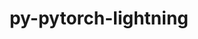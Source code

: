 ---
title: "py-pytorch-lightning"
layout: cache
categories: [package, develop-2024-03-10]
meta: {"versions": ["1.5.3", "2.0.0"], "compilers": ["apple-clang@=15.0.0", "gcc@=11.4.0"], "oss": ["ubuntu22.04", "ventura"], "platforms": ["darwin", "linux"], "targets": ["aarch64", "neoverse_v1", "neoverse_v2", "x86_64_v3"], "stacks": ["e4s", "e4s-neoverse-v2", "e4s-neoverse_v1", "ml-darwin-aarch64-mps", "ml-linux-x86_64-cpu", "ml-linux-x86_64-cuda", "ml-linux-x86_64-rocm", "root"], "num_specs": 15, "num_specs_by_stack": {"ml-darwin-aarch64-mps": 3, "root": 15, "e4s-neoverse_v1": 1, "e4s-neoverse-v2": 1, "ml-linux-x86_64-rocm": 3, "ml-linux-x86_64-cuda": 3, "e4s": 1, "ml-linux-x86_64-cpu": 3}}
spec_details: [{"hash": "yu2vxnnwv6thjgxsoy2s4f4w5tqpnamy", "compiler": "apple-clang@=15.0.0", "versions": ["1.5.3"], "os": "ventura", "platform": "darwin", "target": "aarch64", "variants": ["build_system=python_pip"], "stacks": ["ml-darwin-aarch64-mps", "root"], "size": "-", "tarball": "https://binaries.spack.io/develop-2024-03-10/build_cache/darwin-ventura-aarch64/apple-clang-15.0.0/py-pytorch-lightning-1.5.3/darwin-ventura-aarch64-apple-clang-15.0.0-py-pytorch-lightning-1.5.3-yu2vxnnwv6thjgxsoy2s4f4w5tqpnamy.spack"}, {"hash": "3doxoump7rj5vbrqoewgzb4bzv4h62xr", "compiler": "apple-clang@=15.0.0", "versions": ["2.0.0"], "os": "ventura", "platform": "darwin", "target": "aarch64", "variants": ["build_system=python_pip"], "stacks": ["ml-darwin-aarch64-mps", "root"], "size": "-", "tarball": "https://binaries.spack.io/develop-2024-03-10/build_cache/darwin-ventura-aarch64/apple-clang-15.0.0/py-pytorch-lightning-2.0.0/darwin-ventura-aarch64-apple-clang-15.0.0-py-pytorch-lightning-2.0.0-3doxoump7rj5vbrqoewgzb4bzv4h62xr.spack"}, {"hash": "p5dvftpidgkxntinymghy2nawvyuufgf", "compiler": "apple-clang@=15.0.0", "versions": ["2.0.0"], "os": "ventura", "platform": "darwin", "target": "aarch64", "variants": ["build_system=python_pip"], "stacks": ["ml-darwin-aarch64-mps", "root"], "size": "-", "tarball": "https://binaries.spack.io/develop-2024-03-10/build_cache/darwin-ventura-aarch64/apple-clang-15.0.0/py-pytorch-lightning-2.0.0/darwin-ventura-aarch64-apple-clang-15.0.0-py-pytorch-lightning-2.0.0-p5dvftpidgkxntinymghy2nawvyuufgf.spack"}, {"hash": "dnijbitxghivqf2dmgewi6j2rrznza3i", "compiler": "gcc@=11.4.0", "versions": ["1.5.3"], "os": "ubuntu22.04", "platform": "linux", "target": "neoverse_v1", "variants": ["build_system=python_pip"], "stacks": ["e4s-neoverse_v1", "root"], "size": "-", "tarball": "https://binaries.spack.io/develop-2024-03-10/build_cache/linux-ubuntu22.04-neoverse_v1/gcc-11.4.0/py-pytorch-lightning-1.5.3/linux-ubuntu22.04-neoverse_v1-gcc-11.4.0-py-pytorch-lightning-1.5.3-dnijbitxghivqf2dmgewi6j2rrznza3i.spack"}, {"hash": "6z32mzmydvmpoipnbnazpbdkclaexrj4", "compiler": "gcc@=11.4.0", "versions": ["1.5.3"], "os": "ubuntu22.04", "platform": "linux", "target": "neoverse_v2", "variants": ["build_system=python_pip"], "stacks": ["e4s-neoverse-v2", "root"], "size": "-", "tarball": "https://binaries.spack.io/develop-2024-03-10/build_cache/linux-ubuntu22.04-neoverse_v2/gcc-11.4.0/py-pytorch-lightning-1.5.3/linux-ubuntu22.04-neoverse_v2-gcc-11.4.0-py-pytorch-lightning-1.5.3-6z32mzmydvmpoipnbnazpbdkclaexrj4.spack"}, {"hash": "cxhynst3uzo6hqq5pdiegciyzgenqm7u", "compiler": "gcc@=11.4.0", "versions": ["1.5.3"], "os": "ubuntu22.04", "platform": "linux", "target": "x86_64_v3", "variants": ["build_system=python_pip"], "stacks": ["root", "ml-linux-x86_64-rocm"], "size": "-", "tarball": "https://binaries.spack.io/develop-2024-03-10/build_cache/linux-ubuntu22.04-x86_64_v3/gcc-11.4.0/py-pytorch-lightning-1.5.3/linux-ubuntu22.04-x86_64_v3-gcc-11.4.0-py-pytorch-lightning-1.5.3-cxhynst3uzo6hqq5pdiegciyzgenqm7u.spack"}, {"hash": "twefothkmsubczqekqe43y6i5zugcasv", "compiler": "gcc@=11.4.0", "versions": ["1.5.3"], "os": "ubuntu22.04", "platform": "linux", "target": "x86_64_v3", "variants": ["build_system=python_pip"], "stacks": ["root", "ml-linux-x86_64-cuda"], "size": "-", "tarball": "https://binaries.spack.io/develop-2024-03-10/build_cache/linux-ubuntu22.04-x86_64_v3/gcc-11.4.0/py-pytorch-lightning-1.5.3/linux-ubuntu22.04-x86_64_v3-gcc-11.4.0-py-pytorch-lightning-1.5.3-twefothkmsubczqekqe43y6i5zugcasv.spack"}, {"hash": "ijdvn4t6bueh3ehqnmmfbdkyhoboogp5", "compiler": "gcc@=11.4.0", "versions": ["1.5.3"], "os": "ubuntu22.04", "platform": "linux", "target": "x86_64_v3", "variants": ["build_system=python_pip"], "stacks": ["root", "e4s"], "size": "-", "tarball": "https://binaries.spack.io/develop-2024-03-10/build_cache/linux-ubuntu22.04-x86_64_v3/gcc-11.4.0/py-pytorch-lightning-1.5.3/linux-ubuntu22.04-x86_64_v3-gcc-11.4.0-py-pytorch-lightning-1.5.3-ijdvn4t6bueh3ehqnmmfbdkyhoboogp5.spack"}, {"hash": "sjp6yudjaxsbrajhfmcfqsf2xid735w6", "compiler": "gcc@=11.4.0", "versions": ["1.5.3"], "os": "ubuntu22.04", "platform": "linux", "target": "x86_64_v3", "variants": ["build_system=python_pip"], "stacks": ["root", "ml-linux-x86_64-cpu"], "size": "-", "tarball": "https://binaries.spack.io/develop-2024-03-10/build_cache/linux-ubuntu22.04-x86_64_v3/gcc-11.4.0/py-pytorch-lightning-1.5.3/linux-ubuntu22.04-x86_64_v3-gcc-11.4.0-py-pytorch-lightning-1.5.3-sjp6yudjaxsbrajhfmcfqsf2xid735w6.spack"}, {"hash": "kjaduieo57argwr24nrlog2e2aekz7fx", "compiler": "gcc@=11.4.0", "versions": ["2.0.0"], "os": "ubuntu22.04", "platform": "linux", "target": "x86_64_v3", "variants": ["build_system=python_pip"], "stacks": ["root", "ml-linux-x86_64-rocm"], "size": "-", "tarball": "https://binaries.spack.io/develop-2024-03-10/build_cache/linux-ubuntu22.04-x86_64_v3/gcc-11.4.0/py-pytorch-lightning-2.0.0/linux-ubuntu22.04-x86_64_v3-gcc-11.4.0-py-pytorch-lightning-2.0.0-kjaduieo57argwr24nrlog2e2aekz7fx.spack"}, {"hash": "gevs65gy57i6yoqxqb4sfizhi7vn75xt", "compiler": "gcc@=11.4.0", "versions": ["2.0.0"], "os": "ubuntu22.04", "platform": "linux", "target": "x86_64_v3", "variants": ["build_system=python_pip"], "stacks": ["root", "ml-linux-x86_64-cpu"], "size": "-", "tarball": "https://binaries.spack.io/develop-2024-03-10/build_cache/linux-ubuntu22.04-x86_64_v3/gcc-11.4.0/py-pytorch-lightning-2.0.0/linux-ubuntu22.04-x86_64_v3-gcc-11.4.0-py-pytorch-lightning-2.0.0-gevs65gy57i6yoqxqb4sfizhi7vn75xt.spack"}, {"hash": "cuxsx5jm5sftl25mrq3ilfmzrgy3p6vz", "compiler": "gcc@=11.4.0", "versions": ["2.0.0"], "os": "ubuntu22.04", "platform": "linux", "target": "x86_64_v3", "variants": ["build_system=python_pip"], "stacks": ["root", "ml-linux-x86_64-cuda"], "size": "-", "tarball": "https://binaries.spack.io/develop-2024-03-10/build_cache/linux-ubuntu22.04-x86_64_v3/gcc-11.4.0/py-pytorch-lightning-2.0.0/linux-ubuntu22.04-x86_64_v3-gcc-11.4.0-py-pytorch-lightning-2.0.0-cuxsx5jm5sftl25mrq3ilfmzrgy3p6vz.spack"}, {"hash": "xbrvchw6gdmzwarlsbfxbpgxtptr6dpm", "compiler": "gcc@=11.4.0", "versions": ["2.0.0"], "os": "ubuntu22.04", "platform": "linux", "target": "x86_64_v3", "variants": ["build_system=python_pip"], "stacks": ["root", "ml-linux-x86_64-cpu"], "size": "-", "tarball": "https://binaries.spack.io/develop-2024-03-10/build_cache/linux-ubuntu22.04-x86_64_v3/gcc-11.4.0/py-pytorch-lightning-2.0.0/linux-ubuntu22.04-x86_64_v3-gcc-11.4.0-py-pytorch-lightning-2.0.0-xbrvchw6gdmzwarlsbfxbpgxtptr6dpm.spack"}, {"hash": "uqo7pa4k3dkp2dxk6k6si646cf4sgzaw", "compiler": "gcc@=11.4.0", "versions": ["2.0.0"], "os": "ubuntu22.04", "platform": "linux", "target": "x86_64_v3", "variants": ["build_system=python_pip"], "stacks": ["root", "ml-linux-x86_64-cuda"], "size": "-", "tarball": "https://binaries.spack.io/develop-2024-03-10/build_cache/linux-ubuntu22.04-x86_64_v3/gcc-11.4.0/py-pytorch-lightning-2.0.0/linux-ubuntu22.04-x86_64_v3-gcc-11.4.0-py-pytorch-lightning-2.0.0-uqo7pa4k3dkp2dxk6k6si646cf4sgzaw.spack"}, {"hash": "ifvrns3vv4axg5kbhzvx33haebnw7psu", "compiler": "gcc@=11.4.0", "versions": ["2.0.0"], "os": "ubuntu22.04", "platform": "linux", "target": "x86_64_v3", "variants": ["build_system=python_pip"], "stacks": ["root", "ml-linux-x86_64-rocm"], "size": "-", "tarball": "https://binaries.spack.io/develop-2024-03-10/build_cache/linux-ubuntu22.04-x86_64_v3/gcc-11.4.0/py-pytorch-lightning-2.0.0/linux-ubuntu22.04-x86_64_v3-gcc-11.4.0-py-pytorch-lightning-2.0.0-ifvrns3vv4axg5kbhzvx33haebnw7psu.spack"}]
---